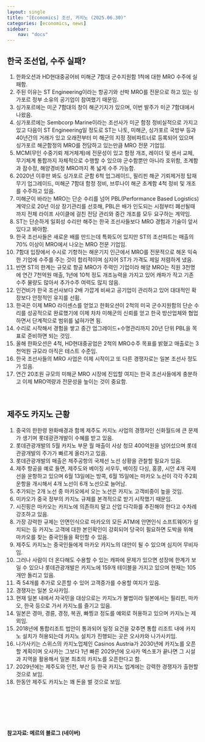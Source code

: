 ```yaml
---
layout: single
title: "[Economics] 조선, 카지노 (2025.06.30)"
categories: [economics, news]
sidebar:
    nav: "docs"
---
```


## 한국 조선업, 수주 실패?
1. 한화오션과 HD현대중공어비 미해군 7함대 군수지원함 1척에 대한 MRO 수주에 실패함.
1. 주된 이유는 ST Engineering이라는 항공기와 선박 MRO를 전문으로 하고 있는 싱가포르 정부 소유의 공기업이 참여했기 때문임.
1. 싱가포르에는 미군 7함대의 창이 해군기지가 있으며, 이번 발주가 미군 7함대에서 나왔음.
1. 싱가포르에는 Sembcorp Marine이라는 조선사가 미군 함정 정비실적으로 가지고 있고 다음이 ST Engineering일 정도로 ST는 나토, 미해군, 싱가포르 국방부 등과 40년간의 거래가 있고 오래전부터 미 해군의 지정 정비파트너로 등록되어 있으며 싱가포르 해군함정의 MRO를 전담하고 있는만큼 MRO 전문 기업임.
1. MCM(무인 수중기뢰 제거체계)에 전문성이 있고 함정 개조, 레이더 및 센서 교체, 무기체계 통합까지 자체적으로 수행할 수 있으먀 군수함뿐만 아니라 호위함, 초계함과 잠수정, 해양경비정 MRO까지 폭 넓게 수주 가능함.
1. 2020년 이후만 봐도 싱가포르 군함 6척 업그레이드, 필리핀 해군 기뢰제거정 탑재무기 업그레이드, 미해군 7함대 함정 정비, 브루나이 해군 초계함 4척 정비 및 개조를 수주하고 있음.
1. 미해군이 바라는 MRO는 단순 수리를 넘어 PBL(Performance Based Logistics) 계약으로 20년 이상 장기관리를 선호해, PBL은 배가 인도되는 시점부터 폐선될때까지 전체 라이프 사이클에 걸친 전담 관리와 중간 개조를 모두 요구하는 계약임.
1. ST는 단순하게 일회성 수리만 해주는 한국 조선사들보다 MRO 경험과 기술이 앞서있다고 봐야함.
1. 한국 조선사들은 새로운 배를 만드는데 특화도어 있지만 ST의 조선파트는 매출의 70% 이상이 MRO에서 나오는 MRO 전문 기업임.
1. 7함대 입장에서 수시로 기항하는 해운기지 인근에서 MRO를 전문적으로 해온 익숙한 기업에 수주를 주는 것이 합리적이며 심지어 ST가 가격도 제일 저렴하게 냈음.
1. 반면 ST의 한계는 규모로 항공 MRO가 주력인 기업이라 해양 MRO는 직원 3천명에 연간 7천억원 매출, 1년에 10척 정도 개조능력을 가지고 있어 캐파가 작고 기존 수주 물량도 많아서 추가수주 여력도 많지 않음.
1. 인건비가 한국 조선사보다 2배 가깝게 비싸고 공기업이 관리하고 있어 대대적인 확장보다 안정적인 유지를 선횜.
1. 한국은 이제 MRO 라이센스를 얻었고 한화오션이 2척의 미국 군수지원함의 단순 수리를 성공적으로 완료했기에 이제 차차 미해군의 신뢰를 얻고 한국 방산업체와 협업하면서 단계적으로 범위를 넓혀가면 됨.
1. 수리로 시작해서 경험을 쌓고 중간 업그레이드+수명관리까지 20년 단위 PBL을 목표로 준비하면 되는 것임.
1. 올해 한화오션은 4척, HD현대중공업은 2척의 MRO수주 목표를 밝혔고 매출로는 3천억원 규모라 아직은 테스트 수준임.
1. 한국 조선사들의 MRO 사업은 이제 시작이고 또 다른 경쟁자로는 일본 조선사 정도가 있음.
1. 연간 20조원 규모의 미해군 MRO 시장에 진입할 여지는 한국 조선사들에게 충분하고 이제 MRO역량과 전문성을 높이는 것이 중요함.

<br/>

## 제주도 카지노 근황
1. 중국의 한한령 완화배경과 함께 제주도 카지노 사업의 경쟁자인 신화월드에 큰 문제가 생기며 롯데광관개발이 수혜를 받고 있음.
1. 롯데관광개발의 5월 카지노 부문 월 매출이 사상 청므 400억원을 넘어섰으며 롯데관광개발의 주가가 빠르게 올라가고 있음.
1. 롯데관광개발의 매출은 제주공항의 국제선 노선 상황을 관찰할 필요가 있음.
1. 제주 항공을 예로 들면, 제주도와 베이징 서우두, 베이징 다싱, 홍콩, 시안 4개 국제선을 운항하고 있으며 6월 13일에는 방콕, 6월 15일에는 마카오 노선이 각각 주2회 운항을 개시해서 4개 노선이 6개 노선으로 늘어남.
1. 추가되는 2개 노선 중 마카오에서 오는 노선은 카지노 고객비중이 높을 것임.
1. 미카오가 중국 정부의 카지노 규제를 본격적으로 받기 시작했기 때문임.
1. 시진핑은 마카오는 카지노에 의존하지 말고 산업 다각화를 추진해야 한다고 수차례 강조하고 있음.
1. 가장 강력한 규제는 안면인식으로 마카오의 모든 ATM에 안면인식 소프트웨어가 설치되는 등 카지노 고객에 대한 본인확인이 강회되어 당국이 필요하면 도박을 위해 마카오를 찾는 중국인들을 확인할 수 있음.
1. 제주도 카지노는 중국인들에게 마카오 카지노의 대안이 될 수 있으며 심지어 무비자임.
1. 그러나 사람이 더 온다해도 수용할 수 있는 캐파에 문제가 있으면 성장에 한계가 보일 수 있으나 롯데관광개발은 카지노에 159개 테이블을 가지고 있으며 현재는 105개만 돌리고 있음.
1. 즉 54개를 추가로 오픈할 수 있어 고객증가를 수용할 여지가 있음.
1. 경쟁자는 일본 오사카임.
1. 현재 일본 내에서 자국민을 대상으로는 카지노가 불법이라 일본에서는 필리핀, 마카오, 한국 등으로 가서 카지노를 즐기고 있음.
1. 일본은 경마, 경륜, 경정, 복권, 빠찡코 정도를 예외로 허용하고 있으며 카지노는 제외임.
1. 2018년에 통합리조트 법안이 통과되어 일정 요건을 갖추면 통합 리조트 내에 카지노 설치가 허용되는데 카지노 설치가 진행되는 곳은 오사카와 나가사키임.
1. 나가사키는 스위스의 카지노업체인 Casinos Austria가 2030년에 카지노를 오픈할 계획이며 오사카는 그보다 1년 빠른 2029년에 오사카 엑스포가 끝나면 그 시설과 지역을 활용해서 일본 최초의 카지노를 오픈한다고 함.
1. 2029년에는 제주도와 인천, 부산 등 한국 카지노 업계에는 강력한 경쟁자가 출현할 것으로 보임.
1. 한동안 제주도 카지노는 꽤 돈을 벌 것으로 보임.


<br/>

## 


<br/>
<br/>

#### 참고자료: 메르의 블로그 (네이버)